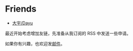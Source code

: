 # Friends

- [大宇/Dayu](https://anotherdayu.com) 

最近开始考虑增加友链，先准备从我订阅的 RSS 中发送一些申请。

如果你有兴趣，也欢迎发[邮件](mailto:yinan.email@gmail.com)。
